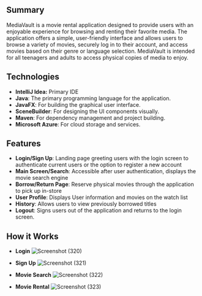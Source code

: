 **Summary**
-
MediaVault is a movie rental application designed to provide users with an enjoyable experience for browsing and renting their favorite media. The application offers a simple, user-friendly interface and allows users to browse a variety of movies, securely log in to their account, and access movies based on their genre or language selection. MediaVault is intended for all teenagers and adults to access physical copies of media to enjoy. 

**Technologies**
-
- **IntelliJ Idea:** Primary IDE
- **Java**: The primary programming language for the application.
- **JavaFX**: For building the graphical user interface.
- **SceneBuilder**: For designing the UI components visually.
- **Maven**: For dependency management and project building.
- **Microsoft Azure**: For cloud storage and services.
  

**Features**
-
- **Login/Sign Up**: Landing page greeting users with the login screen to authenticate current users or the option to register a new account
- **Main Screen/Search**: Accessible after user authentication, displays the movie search engine 
- **Borrow/Return Page**: Reserve physical movies through the application to pick up in-store
- **User Profile**: Displays User information and movies on the watch list
- **History**: Allows users to view previously borrowed titles
- **Logout**: Signs users out of the application and returns to the login screen.

**How it Works**
-

- **Login**
![Screenshot (320)](https://github.com/user-attachments/assets/7daf7eeb-c048-476b-9bb0-407465fd2a40)


- **Sign Up**
![Screenshot (321)](https://github.com/user-attachments/assets/6d25fd81-f47c-4648-96ac-8e60eb4c5a1d)


- **Movie Search**
![Screenshot (322)](https://github.com/user-attachments/assets/32894bdc-1cac-441b-b27f-5793dbdd3829)

  
- **Movie Rental**
![Screenshot (323)](https://github.com/user-attachments/assets/2188424f-7a38-4a51-aa12-519fc286f347)


